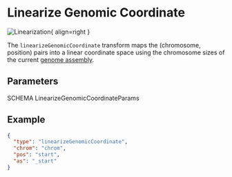 # Linearize Genomic Coordinate

![Linearization](../../img/coordinate-linearization.svg){ align=right }

The `linearizeGenomicCoordinate` transform maps the \(chromosome, position\)
pairs into a linear coordinate space using the chromosome sizes of
the current [genome assembly](../../genomic-data/genomic-coordinates.md).

## Parameters

SCHEMA LinearizeGenomicCoordinateParams

## Example

```json
{
  "type": "linearizeGenomicCoordinate",
  "chrom": "chrom",
  "pos": "start",
  "as": "_start"
}
```
